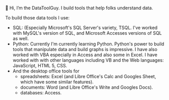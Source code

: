 👋 Hi, I’m the DataToolGuy. 
I build tools that help folks understand data.

To build those data tools I use:
- SQL: (Especially Microsoft's SQL Server's variety, TSQL. I've worked with MySQL's version of SQL, and Microsoft Accesses versions of SQL as well.
- Python: Currently I'm currently learning Python.
  Python's power to build tools that manipulate data and build graphs is impressive.
I have also worked with VBA especially in Access and also some in Excel.
I have worked with with other languages including VB and the Web languages: JavaScript, HTML 5, CSS.
- And the desktop office tools for
  - spreadsheets: Excel (and Libre Office's Calc and Googles Sheet, which have some similar features).
  - documents: Word (and Libre Office's Write and Googles Docs).
  - databases: Access.



<!-- 
- 👀 I’m interested in ...
- 🌱 I’m currently learning ...
- 💞️ I’m looking to collaborate on ...
- 📫 How to reach me ...
- 😄 Pronouns: ...
- ⚡ Fun fact: ...

DataToolGuy/DataToolGuy is a ✨ special ✨ repository because its `README.md` (this file) appears on your GitHub profile.
You can click the Preview link to take a look at your changes.
--->
